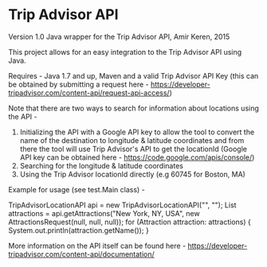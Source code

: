 # Trip Advisor API
Version 1.0
Java wrapper for the Trip Advisor API, Amir Keren, 2015

This project allows for an easy integration to the Trip Advisor API using Java.

Requires - Java 1.7 and up, Maven and a valid Trip Advisor API Key
(this can be obtained by submitting a request here - https://developer-tripadvisor.com/content-api/request-api-access/)

Note that there are two ways to search for information about locations using the API -

1. Initializing the API with a Google API key to allow the tool to convert the name of the destination to longitude & latitude coordinates and from there the tool will use Trip Advisor's API to get the locationId
(Google API key can be obtained here - https://code.google.com/apis/console/)
2. Searching for the longitude & latitude coordinates
3. Using the Trip Advisor locationId directly (e.g 60745 for Boston, MA)

Example for usage (see test.Main class) - 

TripAdvisorLocationAPI api = new TripAdvisorLocationAPI("<Trip Advisor API Key>", "<Google API Key>");
List<Attraction> attractions = api.getAttractions("New York, NY, USA", new AttractionsRequest(null, null, null));
for (Attraction attraction: attractions) {
  System.out.println(attraction.getName());
}

More information on the API itself can be found here - https://developer-tripadvisor.com/content-api/documentation/
